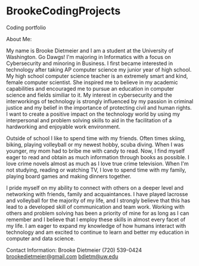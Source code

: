 # BrookeCodingProjects
Coding portfolio

About Me: 

My name is Brooke Dietmeier and I am a student at the University of Washington. Go Dawgs! I'm majoring in Informatics with a focus on Cybersecurity and minoring in Business.
I first became interested in technology after taking AP computer science my junior year of high school. My high school computer science teacher is an extremely smart and kind, female computer scientist. 
She inspired me to believe in my academic capabilities and encouraged me to pursue an education in computer science and fields similiar to it. My interest in cybersecurity and the 
interworkings of technology is strongly influenced by my passion in criminal justice and my belief in the importance of protecting civil and human rights. I want to create a positive impact on the technology 
world by using my interpersonal and problem solving skills to aid in the facilitation of a hardworking and enjoyable work environment.   

Outside of school I like to spend time with my friends. Often times skiing, biking, playing volleyball or my newest hobby, scuba diving. When I 
was younger, my mom had to bribe me with candy to read. Now, I find myself eager to read and obtain as much information through books as possible. I love
crime novels almost as much as I love true crime television. When I'm not studying, reading or watching TV, I love to spend time with my family, 
playing board games and making dinners together. 

I pride myself on my ability to connect with others on a deeper level and networking with friends, family and acquaintances. I have played lacrosse and 
volleyball for the majority of my life, and I strongly believe that this has lead to a developed skill of communication and team work. Working with others
and problem solving has been a priority of mine for as long as I can remember and I believe that I employ these skills in almost every facet of my life. 
I am eager to expand my knowledge of how humans interact with technology and am excited to continue to learn and better my education in computer and data science.

Contact Information:
Brooke Dietmeier
(720) 539-0424
brookedietmeier@gmail.com
bdietm@uw.edu

